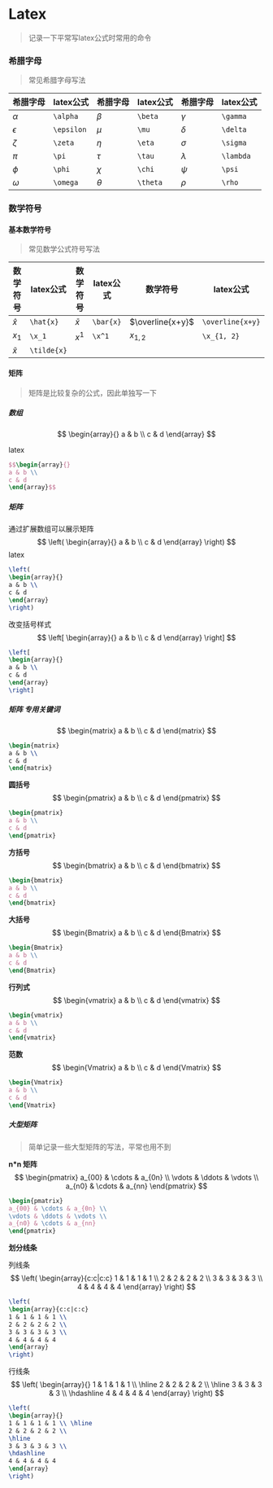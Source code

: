 <head>
	<style type="text/css">h1:first-child {display:none;}</style>
	<script type="text/javascript" src="https://gcorejs.cloudflare.com/ajax/libs/mathjax/2.7.7/latest.js?config=TeX-MML-AM_CHTML"></script>
    <script type="text/x-mathjax-config">
        MathJax.Hub.Config({
            tex2jax: {
            skipTags: ['script', 'noscript', 'style', 'textarea', 'pre'],
            inlineMath: [['$','$']]
            }
        });
    </script>
</head>

# Latex

> 记录一下平常写latex公式时常用的命令

### 希腊字母

> 常见希腊字母写法

| 希腊字母   | latex公式  | 希腊字母 | latex公式 | 希腊字母  | latex公式 |
| ---------- | ---------- | -------- | --------- | --------- | --------- |
| $\alpha$   | `\alpha`   | $\beta$  | `\beta`   | $\gamma$  | `\gamma`  |
| $\epsilon$ | `\epsilon` | $\mu$    | `\mu`     | $\delta$  | `\delta`  |
| $\zeta$    | `\zeta`    | $\eta$   | `\eta`    | $\sigma$  | `\sigma`  |
| $\pi$      | `\pi`      | $\tau$   | `\tau`    | $\lambda$ | `\lambda` |
| $\phi$     | `\phi`     | $\chi$   | `\chi`    | $\psi$    | `\psi`    |
| $\omega$   | `\omega`   | $\theta$ | `\theta`  | $\rho$    | `\rho`    |

### 数学符号

#### 基本数学符号

> 常见数学公式符号写法

| 数学符号    | latex公式   | 数学符号  | latex公式 | 数学符号         | latex公式        |
| ----------- | ----------- | --------- | --------- | ---------------- | ---------------- |
| $\hat{x}$   | `\hat{x}`   | $\bar{x}$ | `\bar{x}` | $\overline{x+y}$ | `\overline{x+y}` |
| $x_1$       | `\x_1`      | $x^1$     | `\x^1`    | $x_{1, 2}$       | `\x_{1, 2}`      |
| $\tilde{x}$ | `\tilde{x}` |           |           |                  |                  |

#### 矩阵

> 矩阵是比较复杂的公式，因此单独写一下

##### 数组

$$
\begin{array}{}
a & b \\
c & d
\end{array}
$$

latex

```latex
$$\begin{array}{}
a & b \\
c & d
\end{array}$$
```

##### 矩阵

通过扩展数组可以展示矩阵
$$
\left(
\begin{array}{}
a & b \\
c & d
\end{array}
\right)
$$
latex

```latex
\left(
\begin{array}{}
a & b \\
c & d
\end{array}
\right)
```

改变括号样式
$$
\left[
\begin{array}{}
a & b \\
c & d
\end{array}
\right]
$$

```latex
\left[
\begin{array}{}
a & b \\
c & d
\end{array}
\right]
```

##### 矩阵 专用关键词

$$
\begin{matrix}
a & b \\
c & d
\end{matrix}
$$

```latex
\begin{matrix}
a & b \\
c & d
\end{matrix}
```

**圆括号**
$$
\begin{pmatrix}
a & b \\
c & d
\end{pmatrix}
$$

```latex
\begin{pmatrix}
a & b \\
c & d
\end{pmatrix}
```

**方括号**
$$
\begin{bmatrix}
a & b \\
c & d
\end{bmatrix}
$$

```latex
\begin{bmatrix}
a & b \\
c & d
\end{bmatrix}
```

**大括号**
$$
\begin{Bmatrix}
a & b \\
c & d
\end{Bmatrix}
$$

```latex
\begin{Bmatrix}
a & b \\
c & d
\end{Bmatrix}
```

**行列式**
$$
\begin{vmatrix}
a & b \\
c & d
\end{vmatrix}
$$

```latex
\begin{vmatrix}
a & b \\
c & d
\end{vmatrix}
```

**范数**
$$
\begin{Vmatrix}
a & b \\
c & d
\end{Vmatrix}
$$

```latex
\begin{Vmatrix}
a & b \\
c & d
\end{Vmatrix}
```

##### 大型矩阵

> 简单记录一些大型矩阵的写法，平常也用不到

**n*n 矩阵**
$$
\begin{pmatrix}
a_{00} & \cdots & a_{0n} \\
\vdots & \ddots & \vdots \\
a_{n0} & \cdots & a_{nn}
\end{pmatrix}
$$

```latex
\begin{pmatrix}
a_{00} & \cdots & a_{0n} \\
\vdots & \ddots & \vdots \\
a_{n0} & \cdots & a_{nn}
\end{pmatrix}
```

**划分线条**

列线条
$$
\left(
\begin{array}{c:c|c:c}
1 & 1 & 1 & 1 \\
2 & 2 & 2 & 2 \\
3 & 3 & 3 & 3 \\
4 & 4 & 4 & 4
\end{array}
\right)
$$

```latex
\left(
\begin{array}{c:c|c:c}
1 & 1 & 1 & 1 \\
2 & 2 & 2 & 2 \\
3 & 3 & 3 & 3 \\
4 & 4 & 4 & 4
\end{array}
\right)
```

行线条
$$
\left(
\begin{array}{}
1 & 1 & 1 & 1 \\ \hline
2 & 2 & 2 & 2 \\
\hline
3 & 3 & 3 & 3 \\
\hdashline
4 & 4 & 4 & 4
\end{array}
\right)
$$

```latex
\left(
\begin{array}{}
1 & 1 & 1 & 1 \\ \hline
2 & 2 & 2 & 2 \\
\hline
3 & 3 & 3 & 3 \\
\hdashline
4 & 4 & 4 & 4
\end{array}
\right)
```

